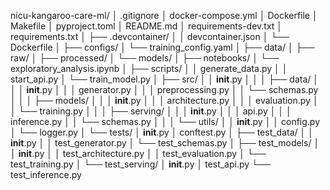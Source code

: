 nicu-kangaroo-care-ml/
│   .gitignore
│   docker-compose.yml
│   Dockerfile
│   Makefile
│   pyproject.toml
│   README.md
│   requirements-dev.txt
│   requirements.txt
│
├── .devcontainer/
│   │   devcontainer.json
│   └── Dockerfile
│
├── configs/
│   └── training_config.yaml
│
├── data/
│   ├── raw/
│   ├── processed/
│   └── models/
│
├── notebooks/
│   └── exploratory_analysis.ipynb
│
├── scripts/
│   │   generate_data.py
│   │   start_api.py
│   └── train_model.py
│
├── src/
│   │   __init__.py
│   │
│   ├── data/
│   │   │   __init__.py
│   │   │   generator.py
│   │   │   preprocessing.py
│   │   └── schemas.py
│   │
│   ├── models/
│   │   │   __init__.py
│   │   │   architecture.py
│   │   │   evaluation.py
│   │   └── training.py
│   │
│   ├── serving/
│   │   │   __init__.py
│   │   │   api.py
│   │   │   inference.py
│   │   └── schemas.py
│   │
│   └── utils/
│       │   __init__.py
│       │   config.py
│       └── logger.py
│
└── tests/
   │   __init__.py
   │   conftest.py
   │
   ├── test_data/
   │   │   __init__.py
   │   │   test_generator.py
   │   └── test_schemas.py
   │
   ├── test_models/
   │   │   __init__.py
   │   │   test_architecture.py
   │   │   test_evaluation.py
   │   └── test_training.py
   │
   └── test_serving/
       │   __init__.py
       │   test_api.py
       └── test_inference.py